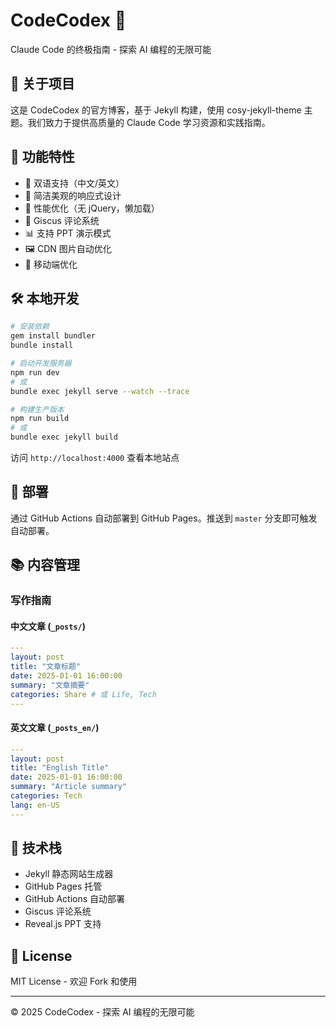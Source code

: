 # CodeCodex 🦁

Claude Code 的终极指南 - 探索 AI 编程的无限可能

## 📖 关于项目

这是 CodeCodex 的官方博客，基于 Jekyll 构建，使用 cosy-jekyll-theme 主题。我们致力于提供高质量的 Claude Code 学习资源和实践指南。

## 🌟 功能特性

- 📝 双语支持（中文/英文）
- 🎨 简洁美观的响应式设计
- 🚀 性能优化（无 jQuery，懒加载）
- 💬 Giscus 评论系统
- 📊 支持 PPT 演示模式
- 🖼️ CDN 图片自动优化
- 📱 移动端优化

## 🛠️ 本地开发

```bash
# 安装依赖
gem install bundler
bundle install

# 启动开发服务器
npm run dev
# 或
bundle exec jekyll serve --watch --trace

# 构建生产版本
npm run build
# 或
bundle exec jekyll build
```

访问 `http://localhost:4000` 查看本地站点

## 🚀 部署

通过 GitHub Actions 自动部署到 GitHub Pages。推送到 `master` 分支即可触发自动部署。

## 📚 内容管理

### 写作指南

#### 中文文章 (`_posts/`)
```yaml
---
layout: post
title: "文章标题"
date: 2025-01-01 16:00:00
summary: "文章摘要"
categories: Share # 或 Life, Tech
---
```

#### 英文文章 (`_posts_en/`)
```yaml
---
layout: post
title: "English Title"
date: 2025-01-01 16:00:00
summary: "Article summary"
categories: Tech
lang: en-US
---
```

## 🔧 技术栈

- Jekyll 静态网站生成器
- GitHub Pages 托管
- GitHub Actions 自动部署
- Giscus 评论系统
- Reveal.js PPT 支持

## 📄 License

MIT License - 欢迎 Fork 和使用

---

© 2025 CodeCodex - 探索 AI 编程的无限可能